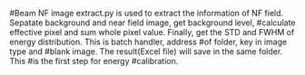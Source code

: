 #Beam NF image extract.py is used to extract the information of NF field. Sepatate background and near field image, get background level, #calculate effective pixel and sum whole pixel value. Finally, get the STD and FWHM of energy distribution. This is batch handler, address #of folder, key in image type and #blank image. The result(Excel file) will save in the same folder. This #is the first step for energy #calibration.

